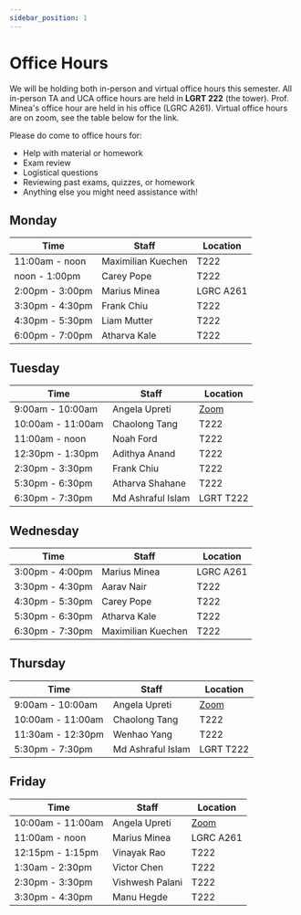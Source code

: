 ```yaml
---
sidebar_position: 1
---
```


# Office Hours

We will be holding both in-person and virtual office hours this semester. All in-person TA and UCA office hours are held in **LGRT 222** (the tower). Prof. Minea's office hour are held in his office (LGRC A261). Virtual office hours are on zoom, see the table below for the link.

Please do come to office hours for:

-   Help with material or homework
-   Exam review
-   Logistical questions
-   Reviewing past exams, quizzes, or homework
-   Anything else you might need assistance with!

## Monday

| **Time**        | **Staff**          | **Location**  |
|-----------------|--------------------|---------------|
| 11:00am - noon  | Maximilian Kuechen |   T222        |
| noon - 1:00pm   | Carey Pope         |   T222        |
| 2:00pm - 3:00pm | Marius Minea       |   LGRC A261   |
| 3:30pm - 4:30pm | Frank Chiu         |   T222        |
| 4:30pm - 5:30pm | Liam Mutter        |   T222        |
| 6:00pm - 7:00pm | Atharva Kale       |   T222        |

## Tuesday

| **Time**          | **Staff**       | **Location** |
|-------------------|-----------------|--------------|
| 9:00am - 10:00am  | Angela Upreti   |   [Zoom](https://umass-amherst.zoom.us/j/91483433178)       |
| 10:00am - 11:00am | Chaolong Tang   |   T222       |
| 11:00am - noon    | Noah Ford       |   T222       |
| 12:30pm - 1:30pm   | Adithya Anand |   T222       |
| 2:30pm - 3:30pm   | Frank Chiu      |   T222       |
| 5:30pm - 6:30pm   | Atharva Shahane |   T222       |
| 6:30pm - 7:30pm   | Md Ashraful Islam | LGRT T222  |

## Wednesday

| **Time**        | **Staff**          | **Location**  |
|-----------------|--------------------|---------------|
| 3:00pm - 4:00pm | Marius Minea       |   LGRC A261   |
| 3:30pm - 4:30pm | Aarav Nair         |   T222        |  
| 4:30pm - 5:30pm | Carey Pope         |   T222        |  
| 5:30pm - 6:30pm | Atharva Kale       |   T222        |
| 6:30pm - 7:30pm | Maximilian Kuechen |   T222        |

## Thursday

| **Time**          | **Staff**     | **Location** |
|-------------------|---------------|--------------|
| 9:00am - 10:00am  | Angela Upreti |   [Zoom](https://umass-amherst.zoom.us/j/91483433178)       |
| 10:00am - 11:00am | Chaolong Tang |   T222       |
| 11:30am - 12:30pm | Wenhao Yang   |   T222       |
| 5:30pm - 7:30pm   | Md Ashraful Islam | LGRT T222  |

## Friday

| **Time**          | **Staff**       | **Location**  |
|-------------------|-----------------|---------------|
| 10:00am - 11:00am | Angela Upreti   |   [Zoom](https://umass-amherst.zoom.us/j/91483433178)        |
| 11:00am - noon    | Marius Minea    |   LGRC A261   |
| 12:15pm - 1:15pm   | Vinayak Rao    |   T222        |
| 1:30am - 2:30pm   | Victor Chen     |   T222        |
| 2:30pm - 3:30pm   | Vishwesh Palani |   T222        |
| 3:30pm - 4:30pm   | Manu Hegde      |   T222        |
